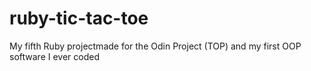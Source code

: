 # ruby-tic-tac-toe
My fifth Ruby projectmade for the Odin Project (TOP) and my first OOP software I ever coded
